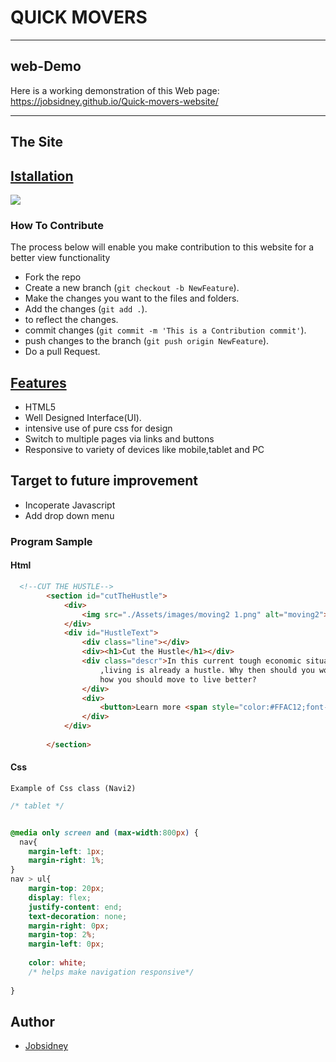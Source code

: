 # QUICK MOVERS

***

## web-Demo
Here is a working demonstration of this Web page: https://jobsidney.github.io/Quick-movers-website/

***
## The Site
## [Istallation](hhttps://jobsidney.github.io/Quick-movers-website/) 

<img src="../QuickMovers/Assets/images/page1.png">

### How To Contribute

The process below will enable you make contribution to this website for a better view functionality

- Fork the repo
- Create a new branch (`git checkout -b NewFeature`).
- Make the changes you want to the files and folders.
- Add the changes (`git add .`).
- to reflect the changes.
- commit changes (`git commit -m 'This is a Contribution commit'`).
- push changes to the branch (`git push origin NewFeature`).
- Do a pull Request.
  


## [Features](https://jobsidney.github.io/Quick-movers-website/)

- HTML5
- Well Designed Interface(UI).
- intensive use of pure css for design
- Switch to multiple pages via links and buttons
- Responsive to variety of devices like mobile,tablet and PC
  

## Target to future improvement
- Incoperate Javascript
- Add drop down menu
  
### Program Sample
#### Html
```Html
  <!--CUT THE HUSTLE-->
        <section id="cutTheHustle">
            <div>
                <img src="./Assets/images/moving2 1.png" alt="moving2">
            </div>
            <div id="HustleText">
                <div class="line"></div>
                <div><h1>Cut the Hustle</h1></div>
                <div class="descr">In this current tough economic situations
                    ,living is already a hustle. Why then should you worry ABout
                    how you should move to live better?
                </div>
                <div>
                    <button>Learn more <span style="color:#FFAC12;font-size: 20px;margin-left: 2px;">&#x27A1;</span></button>
                </div>
            </div>
      
        </section>
```

#### Css
    Example of Css class (Navi2)
```Css
/* tablet */


@media only screen and (max-width:800px) {
  nav{
    margin-left: 1px;
    margin-right: 1%;
}
nav > ul{
    margin-top: 20px;
    display: flex;
    justify-content: end;
    text-decoration: none;
    margin-right: 0px;
    margin-top: 2%;
    margin-left: 0px;
    
    color: white;
    /* helps make navigation responsive*/
    
}
```
## Author
- [Jobsidney](https://github.com/Jobsidney/)
  
